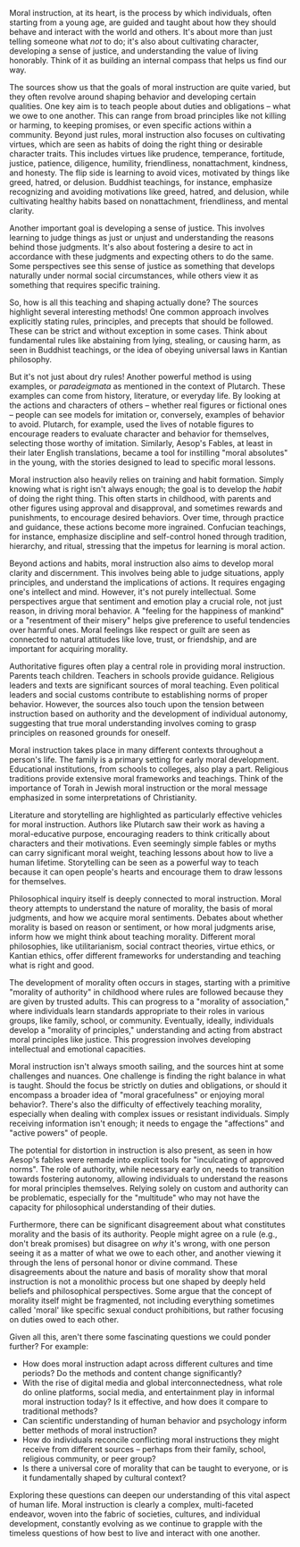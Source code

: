 Moral instruction, at its heart, is the process by which individuals, often starting from a young age, are guided and taught about how they should behave and interact with the world and others. It's about more than just telling someone what _not_ to do; it's also about cultivating character, developing a sense of justice, and understanding the value of living honorably. Think of it as building an internal compass that helps us find our way.

The sources show us that the goals of moral instruction are quite varied, but they often revolve around shaping behavior and developing certain qualities. One key aim is to teach people about duties and obligations – what we owe to one another. This can range from broad principles like not killing or harming, to keeping promises, or even specific actions within a community. Beyond just rules, moral instruction also focuses on cultivating virtues, which are seen as habits of doing the right thing or desirable character traits. This includes virtues like prudence, temperance, fortitude, justice, patience, diligence, humility, friendliness, nonattachment, kindness, and honesty. The flip side is learning to avoid vices, motivated by things like greed, hatred, or delusion. Buddhist teachings, for instance, emphasize recognizing and avoiding motivations like greed, hatred, and delusion, while cultivating healthy habits based on nonattachment, friendliness, and mental clarity.

Another important goal is developing a sense of justice. This involves learning to judge things as just or unjust and understanding the reasons behind those judgments. It's also about fostering a desire to act in accordance with these judgments and expecting others to do the same. Some perspectives see this sense of justice as something that develops naturally under normal social circumstances, while others view it as something that requires specific training.

So, how is all this teaching and shaping actually done? The sources highlight several interesting methods! One common approach involves explicitly stating rules, principles, and precepts that should be followed. These can be strict and without exception in some cases. Think about fundamental rules like abstaining from lying, stealing, or causing harm, as seen in Buddhist teachings, or the idea of obeying universal laws in Kantian philosophy.

But it's not just about dry rules! Another powerful method is using examples, or _paradeigmata_ as mentioned in the context of Plutarch. These examples can come from history, literature, or everyday life. By looking at the actions and characters of others – whether real figures or fictional ones – people can see models for imitation or, conversely, examples of behavior to avoid. Plutarch, for example, used the lives of notable figures to encourage readers to evaluate character and behavior for themselves, selecting those worthy of imitation. Similarly, Aesop's Fables, at least in their later English translations, became a tool for instilling "moral absolutes" in the young, with the stories designed to lead to specific moral lessons.

Moral instruction also heavily relies on training and habit formation. Simply knowing what is right isn't always enough; the goal is to develop the _habit_ of doing the right thing. This often starts in childhood, with parents and other figures using approval and disapproval, and sometimes rewards and punishments, to encourage desired behaviors. Over time, through practice and guidance, these actions become more ingrained. Confucian teachings, for instance, emphasize discipline and self-control honed through tradition, hierarchy, and ritual, stressing that the impetus for learning is moral action.

Beyond actions and habits, moral instruction also aims to develop moral clarity and discernment. This involves being able to judge situations, apply principles, and understand the implications of actions. It requires engaging one's intellect and mind. However, it's not purely intellectual. Some perspectives argue that sentiment and emotion play a crucial role, not just reason, in driving moral behavior. A "feeling for the happiness of mankind" or a "resentment of their misery" helps give preference to useful tendencies over harmful ones. Moral feelings like respect or guilt are seen as connected to natural attitudes like love, trust, or friendship, and are important for acquiring morality.

Authoritative figures often play a central role in providing moral instruction. Parents teach children. Teachers in schools provide guidance. Religious leaders and texts are significant sources of moral teaching. Even political leaders and social customs contribute to establishing norms of proper behavior. However, the sources also touch upon the tension between instruction based on authority and the development of individual autonomy, suggesting that true moral understanding involves coming to grasp principles on reasoned grounds for oneself.

Moral instruction takes place in many different contexts throughout a person's life. The family is a primary setting for early moral development. Educational institutions, from schools to colleges, also play a part. Religious traditions provide extensive moral frameworks and teachings. Think of the importance of Torah in Jewish moral instruction or the moral message emphasized in some interpretations of Christianity.

Literature and storytelling are highlighted as particularly effective vehicles for moral instruction. Authors like Plutarch saw their work as having a moral-educative purpose, encouraging readers to think critically about characters and their motivations. Even seemingly simple fables or myths can carry significant moral weight, teaching lessons about how to live a human lifetime. Storytelling can be seen as a powerful way to teach because it can open people's hearts and encourage them to draw lessons for themselves.

Philosophical inquiry itself is deeply connected to moral instruction. Moral theory attempts to understand the nature of morality, the basis of moral judgments, and how we acquire moral sentiments. Debates about whether morality is based on reason or sentiment, or how moral judgments arise, inform how we might think about teaching morality. Different moral philosophies, like utilitarianism, social contract theories, virtue ethics, or Kantian ethics, offer different frameworks for understanding and teaching what is right and good.

The development of morality often occurs in stages, starting with a primitive "morality of authority" in childhood where rules are followed because they are given by trusted adults. This can progress to a "morality of association," where individuals learn standards appropriate to their roles in various groups, like family, school, or community. Eventually, ideally, individuals develop a "morality of principles," understanding and acting from abstract moral principles like justice. This progression involves developing intellectual and emotional capacities.

Moral instruction isn't always smooth sailing, and the sources hint at some challenges and nuances. One challenge is finding the right balance in what is taught. Should the focus be strictly on duties and obligations, or should it encompass a broader idea of "moral gracefulness" or enjoying moral behavior?. There's also the difficulty of effectively teaching morality, especially when dealing with complex issues or resistant individuals. Simply receiving information isn't enough; it needs to engage the "affections" and "active powers" of people.

The potential for distortion in instruction is also present, as seen in how Aesop's fables were remade into explicit tools for "inculcating of approved norms". The role of authority, while necessary early on, needs to transition towards fostering autonomy, allowing individuals to understand the reasons for moral principles themselves. Relying solely on custom and authority can be problematic, especially for the "multitude" who may not have the capacity for philosophical understanding of their duties.

Furthermore, there can be significant disagreement about what constitutes morality and the basis of its authority. People might agree on a rule (e.g., don't break promises) but disagree on _why_ it's wrong, with one person seeing it as a matter of what we owe to each other, and another viewing it through the lens of personal honor or divine command. These disagreements about the nature and basis of morality show that moral instruction is not a monolithic process but one shaped by deeply held beliefs and philosophical perspectives. Some argue that the concept of morality itself might be fragmented, not including everything sometimes called 'moral' like specific sexual conduct prohibitions, but rather focusing on duties owed to each other.

Given all this, aren't there some fascinating questions we could ponder further? For example:

- How does moral instruction adapt across different cultures and time periods? Do the methods and content change significantly?
- With the rise of digital media and global interconnectedness, what role do online platforms, social media, and entertainment play in informal moral instruction today? Is it effective, and how does it compare to traditional methods?
- Can scientific understanding of human behavior and psychology inform better methods of moral instruction?
- How do individuals reconcile conflicting moral instructions they might receive from different sources – perhaps from their family, school, religious community, or peer group?
- Is there a universal core of morality that can be taught to everyone, or is it fundamentally shaped by cultural context?

Exploring these questions can deepen our understanding of this vital aspect of human life. Moral instruction is clearly a complex, multi-faceted endeavor, woven into the fabric of societies, cultures, and individual development, constantly evolving as we continue to grapple with the timeless questions of how best to live and interact with one another.
